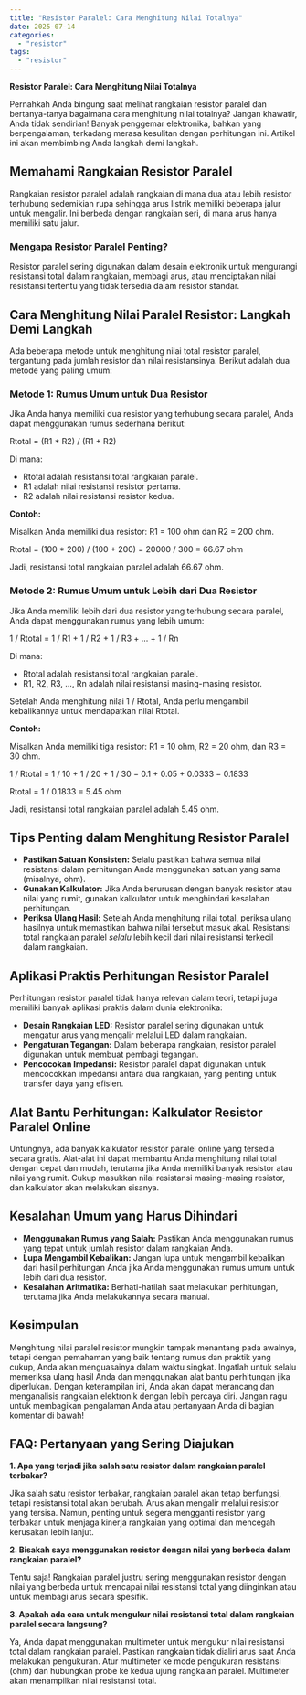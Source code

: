 ```yaml
---
title: "Resistor Paralel: Cara Menghitung Nilai Totalnya"
date: 2025-07-14
categories: 
  - "resistor"
tags: 
  - "resistor"
---
```


**Resistor Paralel: Cara Menghitung Nilai Totalnya**

Pernahkah Anda bingung saat melihat rangkaian resistor paralel dan bertanya-tanya bagaimana cara menghitung nilai totalnya? Jangan khawatir, Anda tidak sendirian! Banyak penggemar elektronika, bahkan yang berpengalaman, terkadang merasa kesulitan dengan perhitungan ini. Artikel ini akan membimbing Anda langkah demi langkah.

## Memahami Rangkaian Resistor Paralel

Rangkaian resistor paralel adalah rangkaian di mana dua atau lebih resistor terhubung sedemikian rupa sehingga arus listrik memiliki beberapa jalur untuk mengalir. Ini berbeda dengan rangkaian seri, di mana arus hanya memiliki satu jalur.

### Mengapa Resistor Paralel Penting?

Resistor paralel sering digunakan dalam desain elektronik untuk mengurangi resistansi total dalam rangkaian, membagi arus, atau menciptakan nilai resistansi tertentu yang tidak tersedia dalam resistor standar.

## Cara Menghitung Nilai Paralel Resistor: Langkah Demi Langkah

Ada beberapa metode untuk menghitung nilai total resistor paralel, tergantung pada jumlah resistor dan nilai resistansinya. Berikut adalah dua metode yang paling umum:

### Metode 1: Rumus Umum untuk Dua Resistor

Jika Anda hanya memiliki dua resistor yang terhubung secara paralel, Anda dapat menggunakan rumus sederhana berikut:

Rtotal = (R1 \* R2) / (R1 + R2)

Di mana:

- Rtotal adalah resistansi total rangkaian paralel.
- R1 adalah nilai resistansi resistor pertama.
- R2 adalah nilai resistansi resistor kedua.

**Contoh:**

Misalkan Anda memiliki dua resistor: R1 = 100 ohm dan R2 = 200 ohm.

Rtotal = (100 \* 200) / (100 + 200) = 20000 / 300 = 66.67 ohm

Jadi, resistansi total rangkaian paralel adalah 66.67 ohm.

### Metode 2: Rumus Umum untuk Lebih dari Dua Resistor

Jika Anda memiliki lebih dari dua resistor yang terhubung secara paralel, Anda dapat menggunakan rumus yang lebih umum:

1 / Rtotal = 1 / R1 + 1 / R2 + 1 / R3 + ... + 1 / Rn

Di mana:

- Rtotal adalah resistansi total rangkaian paralel.
- R1, R2, R3, ..., Rn adalah nilai resistansi masing-masing resistor.

Setelah Anda menghitung nilai 1 / Rtotal, Anda perlu mengambil kebalikannya untuk mendapatkan nilai Rtotal.

**Contoh:**

Misalkan Anda memiliki tiga resistor: R1 = 10 ohm, R2 = 20 ohm, dan R3 = 30 ohm.

1 / Rtotal = 1 / 10 + 1 / 20 + 1 / 30 = 0.1 + 0.05 + 0.0333 = 0.1833

Rtotal = 1 / 0.1833 = 5.45 ohm

Jadi, resistansi total rangkaian paralel adalah 5.45 ohm.

## Tips Penting dalam Menghitung Resistor Paralel

- **Pastikan Satuan Konsisten:** Selalu pastikan bahwa semua nilai resistansi dalam perhitungan Anda menggunakan satuan yang sama (misalnya, ohm).
- **Gunakan Kalkulator:** Jika Anda berurusan dengan banyak resistor atau nilai yang rumit, gunakan kalkulator untuk menghindari kesalahan perhitungan.
- **Periksa Ulang Hasil:** Setelah Anda menghitung nilai total, periksa ulang hasilnya untuk memastikan bahwa nilai tersebut masuk akal. Resistansi total rangkaian paralel _selalu_ lebih kecil dari nilai resistansi terkecil dalam rangkaian.

## Aplikasi Praktis Perhitungan Resistor Paralel

Perhitungan resistor paralel tidak hanya relevan dalam teori, tetapi juga memiliki banyak aplikasi praktis dalam dunia elektronika:

- **Desain Rangkaian LED:** Resistor paralel sering digunakan untuk mengatur arus yang mengalir melalui LED dalam rangkaian.
- **Pengaturan Tegangan:** Dalam beberapa rangkaian, resistor paralel digunakan untuk membuat pembagi tegangan.
- **Pencocokan Impedansi:** Resistor paralel dapat digunakan untuk mencocokkan impedansi antara dua rangkaian, yang penting untuk transfer daya yang efisien.

## Alat Bantu Perhitungan: Kalkulator Resistor Paralel Online

Untungnya, ada banyak kalkulator resistor paralel online yang tersedia secara gratis. Alat-alat ini dapat membantu Anda menghitung nilai total dengan cepat dan mudah, terutama jika Anda memiliki banyak resistor atau nilai yang rumit. Cukup masukkan nilai resistansi masing-masing resistor, dan kalkulator akan melakukan sisanya.

## Kesalahan Umum yang Harus Dihindari

- **Menggunakan Rumus yang Salah:** Pastikan Anda menggunakan rumus yang tepat untuk jumlah resistor dalam rangkaian Anda.
- **Lupa Mengambil Kebalikan:** Jangan lupa untuk mengambil kebalikan dari hasil perhitungan Anda jika Anda menggunakan rumus umum untuk lebih dari dua resistor.
- **Kesalahan Aritmatika:** Berhati-hatilah saat melakukan perhitungan, terutama jika Anda melakukannya secara manual.

## Kesimpulan

Menghitung nilai paralel resistor mungkin tampak menantang pada awalnya, tetapi dengan pemahaman yang baik tentang rumus dan praktik yang cukup, Anda akan menguasainya dalam waktu singkat. Ingatlah untuk selalu memeriksa ulang hasil Anda dan menggunakan alat bantu perhitungan jika diperlukan. Dengan keterampilan ini, Anda akan dapat merancang dan menganalisis rangkaian elektronik dengan lebih percaya diri. Jangan ragu untuk membagikan pengalaman Anda atau pertanyaan Anda di bagian komentar di bawah!

## FAQ: Pertanyaan yang Sering Diajukan

**1\. Apa yang terjadi jika salah satu resistor dalam rangkaian paralel terbakar?**

Jika salah satu resistor terbakar, rangkaian paralel akan tetap berfungsi, tetapi resistansi total akan berubah. Arus akan mengalir melalui resistor yang tersisa. Namun, penting untuk segera mengganti resistor yang terbakar untuk menjaga kinerja rangkaian yang optimal dan mencegah kerusakan lebih lanjut.

**2\. Bisakah saya menggunakan resistor dengan nilai yang berbeda dalam rangkaian paralel?**

Tentu saja! Rangkaian paralel justru sering menggunakan resistor dengan nilai yang berbeda untuk mencapai nilai resistansi total yang diinginkan atau untuk membagi arus secara spesifik.

**3\. Apakah ada cara untuk mengukur nilai resistansi total dalam rangkaian paralel secara langsung?**

Ya, Anda dapat menggunakan multimeter untuk mengukur nilai resistansi total dalam rangkaian paralel. Pastikan rangkaian tidak dialiri arus saat Anda melakukan pengukuran. Atur multimeter ke mode pengukuran resistansi (ohm) dan hubungkan probe ke kedua ujung rangkaian paralel. Multimeter akan menampilkan nilai resistansi total.
